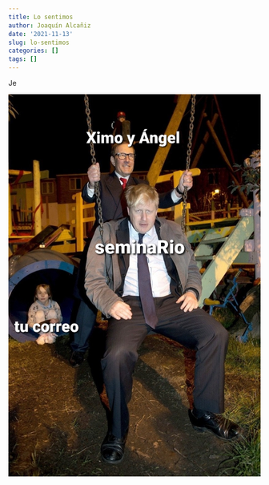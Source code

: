 ```yaml
---
title: Lo sentimos
author: Joaquín Alcañiz
date: '2021-11-13'
slug: lo-sentimos
categories: []
tags: []
---
```


Je


<img src="index_files/images/meme1.jpeg"
     alt="Perdón"
     style="float: center; margin-right: 100px;" />
